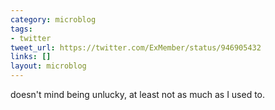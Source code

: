 ```yaml
---
category: microblog
tags:
- twitter
tweet_url: https://twitter.com/ExMember/status/946905432
links: []
layout: microblog
---
```

doesn't mind being unlucky, at least not as much as I used to.
